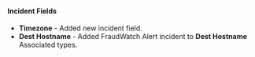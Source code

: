 
#### Incident Fields
- **Timezone** - Added new incident field.
- **Dest Hostname** - Added FraudWatch Alert incident to **Dest Hostname** Associated types.